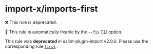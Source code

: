 # import-x/imports-first

❌ This rule is deprecated.

🔧 This rule is automatically fixable by the [`--fix` CLI option](https://eslint.org/docs/latest/user-guide/command-line-interface#--fix).

<!-- end auto-generated rule header -->

This rule was **deprecated** in eslint-plugin-import v2.0.0. Please use the corresponding rule [`first`](https://github.com/un-ts/eslint-plugin-import-x/blob/HEAD/docs/rules/first.md).
